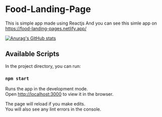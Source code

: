 # Food-Landing-Page
This is simple app made using Reactjs
And you can see this simle app on https://food-landing-pages.netlify.app/

[![Anurag's GitHub stats](https://github-readme-stats.vercel.app/api?username=vaxobjanovdev)](https://github.com/VaxobjanovDev/github-readme-stats)


## Available Scripts

In the project directory, you can run:

### `npm start`

Runs the app in the development mode.\
Open [http://localhost:3000](http://localhost:3000) to view it in the browser.

The page will reload if you make edits.\
You will also see any lint errors in the console.
